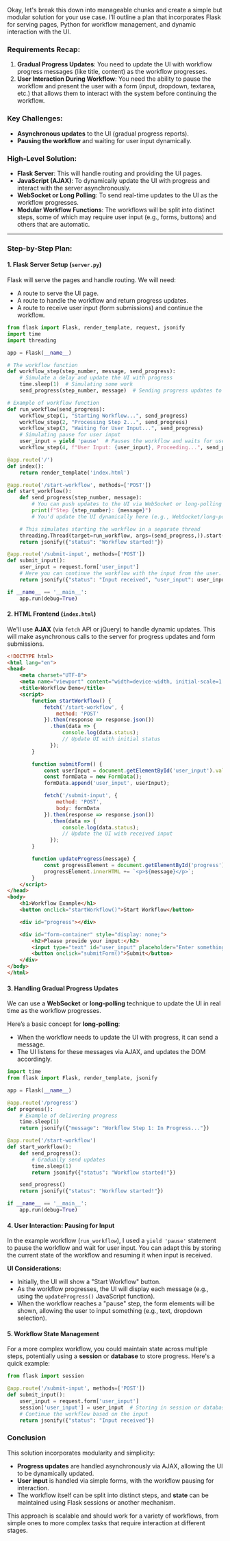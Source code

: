 Okay, let's break this down into manageable chunks and create a simple but modular solution for your use case. I'll outline a plan that incorporates Flask for serving pages, Python for workflow management, and dynamic interaction with the UI.

### Requirements Recap:
1. **Gradual Progress Updates**: You need to update the UI with workflow progress messages (like title, content) as the workflow progresses.
2. **User Interaction During Workflow**: You need the ability to pause the workflow and present the user with a form (input, dropdown, textarea, etc.) that allows them to interact with the system before continuing the workflow.

### Key Challenges:
- **Asynchronous updates** to the UI (gradual progress reports).
- **Pausing the workflow** and waiting for user input dynamically.

### High-Level Solution:

- **Flask Server**: This will handle routing and providing the UI pages.
- **JavaScript (AJAX)**: To dynamically update the UI with progress and interact with the server asynchronously.
- **WebSocket or Long Polling**: To send real-time updates to the UI as the workflow progresses.
- **Modular Workflow Functions**: The workflows will be split into distinct steps, some of which may require user input (e.g., forms, buttons) and others that are automatic.

---

### Step-by-Step Plan:

#### 1. **Flask Server Setup (`server.py`)**

Flask will serve the pages and handle routing. We will need:
- A route to serve the UI page.
- A route to handle the workflow and return progress updates.
- A route to receive user input (form submissions) and continue the workflow.

```python
from flask import Flask, render_template, request, jsonify
import time
import threading

app = Flask(__name__)

# The workflow function
def workflow_step(step_number, message, send_progress):
    # Simulate a delay and update the UI with progress
    time.sleep(1)  # Simulating some work
    send_progress(step_number, message)  # Sending progress updates to the UI

# Example of workflow function
def run_workflow(send_progress):
    workflow_step(1, "Starting Workflow...", send_progress)
    workflow_step(2, "Processing Step 2...", send_progress)
    workflow_step(3, "Waiting for User Input...", send_progress)
    # Simulating pause for user input
    user_input = yield 'pause'  # Pauses the workflow and waits for user input
    workflow_step(4, f"User Input: {user_input}, Proceeding...", send_progress)

@app.route('/')
def index():
    return render_template('index.html')

@app.route('/start-workflow', methods=['POST'])
def start_workflow():
    def send_progress(step_number, message):
        # You can push updates to the UI via WebSocket or long-polling
        print(f"Step {step_number}: {message}")
        # You'd update the UI dynamically here (e.g., WebSocket/long-polling).

    # This simulates starting the workflow in a separate thread
    threading.Thread(target=run_workflow, args=(send_progress,)).start()
    return jsonify({"status": "Workflow started!"})

@app.route('/submit-input', methods=['POST'])
def submit_input():
    user_input = request.form['user_input']
    # Here you can continue the workflow with the input from the user.
    return jsonify({"status": "Input received", "user_input": user_input})

if __name__ == '__main__':
    app.run(debug=True)
```

#### 2. **HTML Frontend (`index.html`)**

We'll use **AJAX** (via `fetch` API or jQuery) to handle dynamic updates. This will make asynchronous calls to the server for progress updates and form submissions.

```html
<!DOCTYPE html>
<html lang="en">
<head>
    <meta charset="UTF-8">
    <meta name="viewport" content="width=device-width, initial-scale=1.0">
    <title>Workflow Demo</title>
    <script>
        function startWorkflow() {
            fetch('/start-workflow', {
                method: 'POST'
            }).then(response => response.json())
              .then(data => {
                  console.log(data.status);
                  // Update UI with initial status
              });
        }

        function submitForm() {
            const userInput = document.getElementById('user_input').value;
            const formData = new FormData();
            formData.append('user_input', userInput);

            fetch('/submit-input', {
                method: 'POST',
                body: formData
            }).then(response => response.json())
              .then(data => {
                  console.log(data.status);
                  // Update the UI with received input
              });
        }

        function updateProgress(message) {
            const progressElement = document.getElementById('progress');
            progressElement.innerHTML += `<p>${message}</p>`;
        }
    </script>
</head>
<body>
    <h1>Workflow Example</h1>
    <button onclick="startWorkflow()">Start Workflow</button>

    <div id="progress"></div>

    <div id="form-container" style="display: none;">
        <h2>Please provide your input:</h2>
        <input type="text" id="user_input" placeholder="Enter something...">
        <button onclick="submitForm()">Submit</button>
    </div>
</body>
</html>
```

#### 3. **Handling Gradual Progress Updates**

We can use a **WebSocket** or **long-polling** technique to update the UI in real time as the workflow progresses.

Here’s a basic concept for **long-polling**:
- When the workflow needs to update the UI with progress, it can send a message.
- The UI listens for these messages via AJAX, and updates the DOM accordingly.

```python
import time
from flask import Flask, render_template, jsonify

app = Flask(__name__)

@app.route('/progress')
def progress():
    # Example of delivering progress
    time.sleep(1)
    return jsonify({"message": "Workflow Step 1: In Progress..."})

@app.route('/start-workflow')
def start_workflow():
    def send_progress():
        # Gradually send updates
        time.sleep(1)
        return jsonify({"status": "Workflow started!"})

    send_progress()
    return jsonify({"status": "Workflow started!"})

if __name__ == '__main__':
    app.run(debug=True)
```

#### 4. **User Interaction: Pausing for Input**

In the example workflow (`run_workflow`), I used a `yield 'pause'` statement to pause the workflow and wait for user input. You can adapt this by storing the current state of the workflow and resuming it when input is received.

**UI Considerations:**
- Initially, the UI will show a "Start Workflow" button.
- As the workflow progresses, the UI will display each message (e.g., using the `updateProgress()` JavaScript function).
- When the workflow reaches a "pause" step, the form elements will be shown, allowing the user to input something (e.g., text, dropdown selection).

#### 5. **Workflow State Management**

For a more complex workflow, you could maintain state across multiple steps, potentially using a **session** or **database** to store progress. Here's a quick example:

```python
from flask import session

@app.route('/submit-input', methods=['POST'])
def submit_input():
    user_input = request.form['user_input']
    session['user_input'] = user_input  # Storing in session or database
    # Continue the workflow based on the input
    return jsonify({"status": "Input received"})
```

### Conclusion

This solution incorporates modularity and simplicity:
- **Progress updates** are handled asynchronously via AJAX, allowing the UI to be dynamically updated.
- **User input** is handled via simple forms, with the workflow pausing for interaction.
- The workflow itself can be split into distinct steps, and **state** can be maintained using Flask sessions or another mechanism.

This approach is scalable and should work for a variety of workflows, from simple ones to more complex tasks that require interaction at different stages.